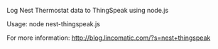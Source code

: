 Log Nest Thermostat data to ThingSpeak using node.js

Usage: node nest-thingspeak.js

For more information: http://blog.lincomatic.com/?s=nest+thingspeak